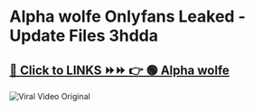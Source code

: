 
 # Alpha wolfe Onlyfans Leaked - Update Files 3hdda

## <h2><a href="https://clipsfans.com/Alpha_wolfe&ref=git">🔗 Click to LINKS ⏩⏩ 👉 🟢 Alpha wolfe </a></h2>

<a href="https://clipsfans.com/Alpha_wolfe&ref=git" rel="nofollow" data-target="animated-image.originalLink"><img src="https://i.ibb.co.com/xMMVF88/686577567.gif" alt="Viral Video Original" style="max-width: 100%; display: inline-block;" data-target="animated-image.originalImage"></a>

